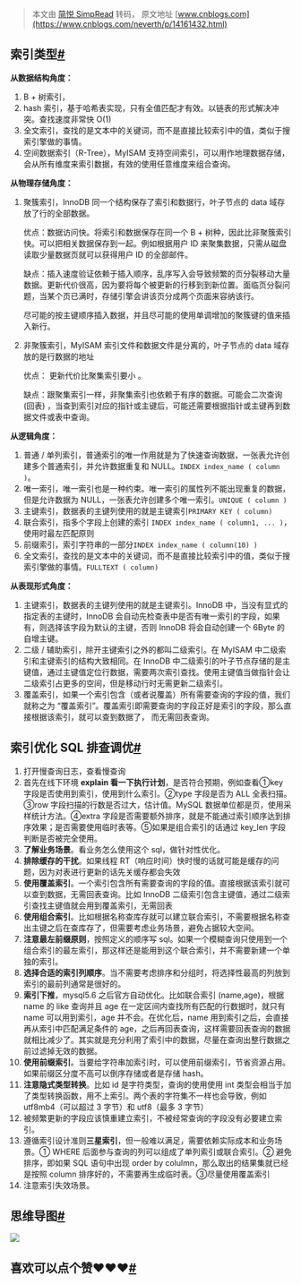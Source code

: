 > 本文由 [简悦 SimpRead](http://ksria.com/simpread/) 转码， 原文地址 [www.cnblogs.com](https://www.cnblogs.com/neverth/p/14161432.html)

索引类型[#](#796736664)
-------------------

**从数据结构角度：**

1.  B + 树索引，
2.  hash 索引，基于哈希表实现，只有全值匹配才有效。以链表的形式解决冲突。查找速度非常快 O(1)
3.  全文索引，查找的是文本中的关键词，而不是直接比较索引中的值，类似于搜索引擎做的事情。
4.  空间数据索引（R-Tree），MyISAM 支持空间索引，可以用作地理数据存储，会从所有维度来索引数据，有效的使用任意维度来组合查询。

**从物理存储角度：**

1.  聚簇索引，InnoDB 同一个结构保存了索引和数据行，叶子节点的 data 域存放了行的全部数据。
    
    优点：数据访问快。将索引和数据保存在同一个 B + 树种，因此比非聚簇索引快。可以把相关数据保存到一起。例如根据用户 ID 来聚集数据，只需从磁盘读取少量数据页就可以获得用户 ID 的全部邮件。
    
    缺点：插入速度验证依赖于插入顺序，乱序写入会导致频繁的页分裂移动大量数据。更新代价很高，因为要将每个被更新的行移到到新位置。面临页分裂问题，当某个页已满时，存储引擎会讲该页分成两个页面来容纳该行。
    
    尽可能的按主键顺序插入数据，并且尽可能的使用单调增加的聚簇键的值来插入新行。
    
2.  非聚簇索引，MyISAM 索引文件和数据文件是分离的，叶子节点的 data 域存放的是行数据的地址
    
    优点： 更新代价比聚集索引要小 。
    
    缺点：跟聚集索引一样，非聚集索引也依赖于有序的数据。可能会二次查询 (回表) ，当查到索引对应的指针或主键后，可能还需要根据指针或主键再到数据文件或表中查询。
    

**从逻辑角度：**

1.  普通 / 单列索引，普通索引的唯一作用就是为了快速查询数据，一张表允许创建多个普通索引，并允许数据重复和 NULL。`INDEX index_name ( column )`。
2.  唯一索引，唯一索引也是一种约束。唯一索引的属性列不能出现重复的数据，但是允许数据为 NULL，一张表允许创建多个唯一索引。`UNIQUE ( column )`
3.  主键索引，数据表的主键列使用的就是主键索引`PRIMARY KEY ( column)`
4.  联合索引，指多个字段上创建的索引 `INDEX index_name ( column1, ... )`，使用时最左匹配原则
5.  前缀索引，索引字符串的一部分`INDEX index_name ( column(10) )`
6.  全文索引，查找的是文本中的关键词，而不是直接比较索引中的值，类似于搜索引擎做的事情。`FULLTEXT ( column)`

**从表现形式角度：**

1.  主键索引，数据表的主键列使用的就是主键索引。InnoDB 中，当没有显式的指定表的主键时，InnoDB 会自动先检查表中是否有唯一索引的字段，如果有，则选择该字段为默认的主键，否则 InnoDB 将会自动创建一个 6Byte 的自增主键。
2.  二级 / 辅助索引，除开主键索引之外的都叫二级索引。在 MyISAM 中二级索引和主键索引的结构大致相同。在 InnoDB 中二级索引的叶子节点存储的是主键值，通过主键值定位行数据，需要两次索引查找。使用主键值当做指针会让二级索引占更多的空间，但是移动行时无需更新二级索引。
3.  覆盖索引，如果一个索引包含（或者说覆盖）所有需要查询的字段的值，我们就称之为 “覆盖索引”。覆盖索引即需要查询的字段正好是索引的字段，那么直接根据该索引，就可以查到数据了， 而无需回表查询。

索引优化 SQL 排查调优[#](#2379792785)
-----------------------------

1.  打开慢查询日志，查看慢查询
2.  首先在线下环境 **explain 看一下执行计划**，是否符合预期，例如查看①key 字段是否使用到索引，使用到什么索引。②type 字段是否为 ALL 全表扫描。③row 字段扫描的行数是否过大，估计值。MySQL 数据单位都是页，使用采样统计方法。④extra 字段是否需要额外排序，就是不能通过索引顺序达到排序效果；是否需要使用临时表等。⑤如果是组合索引的话通过 key_len 字段判断是否被完全使用。
3.  **了解业务场景**。看业务怎么使用这个 sql，做针对性优化。
4.  **排除缓存的干扰**。如果线程 RT（响应时间）快时慢的话就可能是缓存的问题，因为对表进行更新的话先关缓存都会失效
5.  **使用覆盖索引**。一个索引包含所有需要查询的字段的值。直接根据该索引就可以查到数据，无需回表查询。比如 InnoDB 二级索引包含主键值，通过二级索引查找主键值就会用到覆盖索引，无需回表
6.  **使用组合索引**。比如根据名称查库存就可以建立联合索引，不需要根据名称查出主键之后在查库存了，但需要考虑业务场景，避免占据较大空间。
7.  **注意最左前缀原则**，按照定义的顺序写 sql。如果一个模糊查询只使用到一个组合索引的最左索引，那这样还是能用到这个联合索引，并不需要新建一个单独的索引。
8.  **选择合适的索引列顺序**。当不需要考虑排序和分组时，将选择性最高的列放到索引的最前列通常是很好的。
9.  **索引下推**，mysql5.6 之后官方自动优化。比如联合索引 (name,age)，根据 name 的 like 查询并且 age 在一定区间内查找所有匹配的行数据时，就只有 name 可以用到索引，age 并不会。在优化后，name 用到索引之后，会直接再从索引中匹配满足条件的 age，之后再回表查询，这样需要回表查询的数据就相比减少了。其实就是充分利用了索引中的数据，尽量在查询出整行数据之前过滤掉无效的数据。
10.  **使用前缀索引**。当要给字符串加索引时，可以使用前缀索引，节省资源占用。如果前缀区分度不高可以倒序存储或者是存储 hash。
11.  **注意隐式类型转换**。比如 id 是字符类型，查询的使用使用 int 类型会相当于加了类型转换函数，用不上索引。两个表的字符集不一样也会导致，例如 utf8mb4（可以超过 3 字节）和 utf8（最多 3 字节）
12.  被频繁更新的字段应该慎重建立索引，不被经常查询的字段没有必要建立索引。
13.  遵循索引设计准则**三星索引**，但一般难以满足，需要依赖实际成本和业务场景。① WHERE 后面参与查询的列可以组成了单列索引或联合索引。② 避免排序，即如果 SQL 语句中出现 order by colulmn，那么取出的结果集就已经是按照 column 排序好的，不需要再生成临时表。③尽量使用覆盖索引
14.  注意索引失效场景。

思维导图[#](#999408067)
-------------------

[![](https://images.cnblogs.com/cnblogs_com/neverth/1592425/o_201219134136SQL%E9%AB%98%E7%BA%A7%20neverth.png)](https://images.cnblogs.com/cnblogs_com/neverth/1592425/o_201219134136SQL%E9%AB%98%E7%BA%A7%20neverth.png)

喜欢可以点个赞❤️❤️❤️[#](#1951243169)
-----------------------------